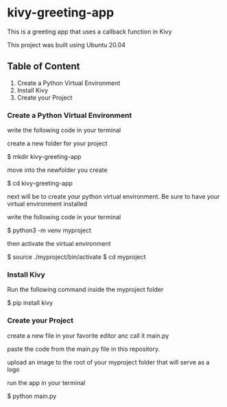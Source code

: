 # kivy-greeting-app
This is a greeting app that uses a callback function in Kivy

This project was built using Ubuntu 20.04
## Table of Content
1. Create a Python Virtual Environment
2. Install Kivy
3. Create your Project

### Create a Python Virtual Environment

write the following code in your terminal

create a new folder for your project

$ mkdir kivy-greeting-app

move into the newfolder you create

$ cd kivy-greeting-app

next will be to create your python virtual environment. Be sure to have your virtual environment installed

write the following code in your terminal

$ python3 -m venv myproject

then activate the virtual environment

$ source ./myproject/bin/activate
$ cd myproject

### Install Kivy

Run the following command inside the myproject folder

$ pip install kivy

### Create your Project

create a new file in your favorite editor anc call it main.py

paste the code from the main.py file in this repository.

upload an image to the root of your myproject folder that will serve as a logo

run the app in your terminal

$ python main.py
